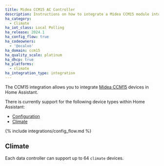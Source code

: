 ```yaml
---
title: Midea CCM15 AC Controller
description: Instructions on how to integrate a Midea CCM15 module into Home Assistant.
ha_category:
  - Climate
ha_iot_class: Local Polling
ha_release: 2024.1
ha_config_flow: true
ha_codeowners:
  - '@ocalvo'
ha_domain: ccm15
ha_quality_scale: platinum
ha_dhcp: true
ha_platforms:
  - climate
ha_integration_type: integration
---
```


The CCM15 integration allows you to integrate [Midea CCM15](https://mbt.midea.com/hvac-goods/midea-products-category/vrfs/vrf-controller/central-controller-ccm-15) devices in Home Assistant.

There is currently support for the following device types within Home Assistant:

- [Configuration](#configuration)
- [Climate](#climate)

{% include integrations/config_flow.md %}

## Climate

Each data controller can support up to 64 `climate` devices.
